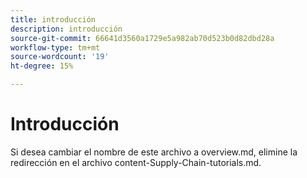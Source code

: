 ```yaml
---
title: introducción
description: introducción
source-git-commit: 66641d3560a1729e5a982ab70d523b0d82dbd28a
workflow-type: tm+mt
source-wordcount: '19'
ht-degree: 15%

---
```


# Introducción

Si desea cambiar el nombre de este archivo a overview.md, elimine la redirección en el archivo content-Supply-Chain-tutorials.md.
